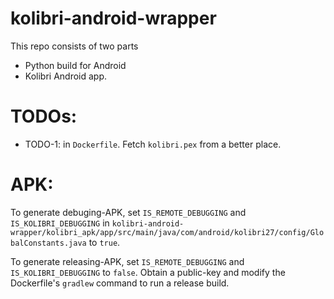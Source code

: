 # kolibri-android-wrapper

This repo consists of two parts
* Python build for Android
* Kolibri Android app. 

# TODOs:

* TODO-1: in `Dockerfile`. Fetch `kolibri.pex` from a better place.


# APK:

To generate debuging-APK, set `IS_REMOTE_DEBUGGING` and `IS_KOLIBRI_DEBUGGING` in `kolibri-android-wrapper/kolibri_apk/app/src/main/java/com/android/kolibri27/config/GlobalConstants.java` to `true`.

To generate releasing-APK, set `IS_REMOTE_DEBUGGING` and `IS_KOLIBRI_DEBUGGING` to `false`. Obtain a public-key and modify the Dockerfile's `gradlew` command to run a release build.